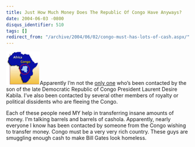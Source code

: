 ```yaml
---
title: Just How Much Money Does The Republic Of Congo Have Anyways?
date: 2004-06-03 -0800
disqus_identifier: 510
tags: []
redirect_from: "/archive/2004/06/02/congo-must-has-lots-of-cash.aspx/"
---
```


![Congo Map](/images/Congo.jpg)Apparently I’m not the [only
one](http://weblogs.asp.net/rosherove/archive/2004/06/02/146362.aspx "Congo Spam")
who’s been contacted by the son of the late Democratic Republic of Congo
President Laurent Desire Kabila. I’ve also been contacted by several
other members of royalty or political dissidents who are fleeing the
Congo.

Each of these people need MY help in transferring insane amounts of
money. I’m talking barrels and barrels of cashola. Apparently, nearly
everyone I know has been contacted by someone from the Congo wishing to
transfer money. Congo must be a very very rich country. These guys are
smuggling enough cash to make Bill Gates look homeless.

